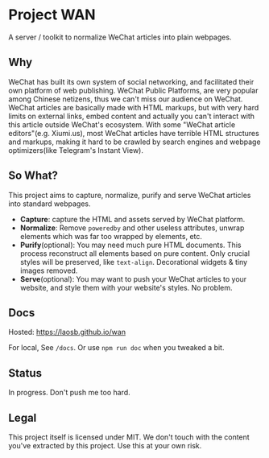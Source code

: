 # Project WAN

A server / toolkit to normalize WeChat articles into plain webpages.

## Why

WeChat has built its own system of social networking, and facilitated their own
platform of web publishing. WeChat Public Platforms, are very popular among
Chinese netizens, thus we can't miss our audience on WeChat. WeChat articles are
basically made with HTML markups, but with very hard limits on external links,
embed content and actually you can't interact with this article outside WeChat's
ecosystem. With some "WeChat article editors"(e.g. Xiumi.us), most WeChat
articles have terrible HTML structures and markups, making it hard to be crawled
by search engines and webpage optimizers(like Telegram's Instant View).

## So What?

This project aims to capture, normalize, purify and serve WeChat articles into
standard webpages.

* **Capture**: capture the HTML and assets served by WeChat platform.
* **Normalize**: Remove `poweredby` and other useless attributes, unwrap elements
which was far too wrapped by elements, etc.
* **Purify**(optional): You may need much pure HTML documents. This process
reconstruct all elements based on pure content. Only crucial styles will be
preserved, like `text-align`. Decorational widgets & tiny images removed.
* **Serve**(optional): You may want to push your WeChat articles to your website,
and style them with your website's styles. No problem.

## Docs

Hosted: https://laosb.github.io/wan

For local, See `/docs`. Or use `npm run doc` when you tweaked a bit.

## Status

In progress. Don't push me too hard.

## Legal

This project itself is licensed under MIT. We don't touch with the content you've
extracted by this project. Use this at your own risk.
